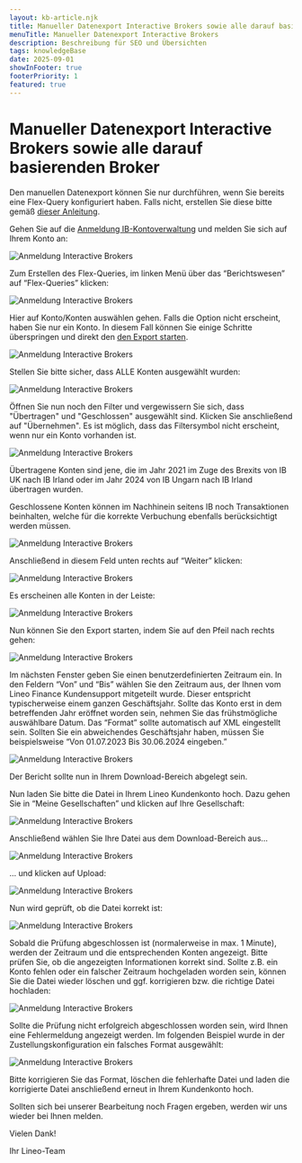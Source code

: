```yaml
---
layout: kb-article.njk
title: Manueller Datenexport Interactive Brokers sowie alle darauf basierenden Broker
menuTitle: Manueller Datenexport Interactive Brokers
description: Beschreibung für SEO und Übersichten
tags: knowledgeBase
date: 2025-09-01
showInFooter: true
footerPriority: 1
featured: true
---
```


# Manueller Datenexport Interactive Brokers sowie alle darauf basierenden Broker

Den manuellen Datenexport können Sie nur durchführen, wenn Sie bereits eine Flex-Query konfiguriert haben. Falls nicht, erstellen Sie diese bitte gemäß [dieser Anleitung](/content/knowledge-base/anleitung-anbindung/).

Gehen Sie auf die [Anmeldung IB-Kontoverwaltung](https://www.interactivebrokers.ie/sso/Login?RL=1) und melden Sie sich auf Ihrem Konto an:

![Anmeldung Interactive Brokers](/assets/images/anleitungen/manueller-export/01-anmeldung-ib.png)

Zum Erstellen des Flex-Queries, im linken Menü über das “Berichtswesen” auf “Flex-Queries” klicken:

![Anmeldung Interactive Brokers](/assets/images/anleitungen/manueller-export/02-menue-berichtswesen.png)

Hier auf Konto/Konten auswählen gehen. Falls die Option nicht erscheint, haben Sie nur ein Konto. In diesem Fall können Sie einige Schritte überspringen und direkt den [den Export starten](#exportstart).

![Anmeldung Interactive Brokers](/assets/images/anleitungen/manueller-export/03-flex-queries.png)

Stellen Sie bitte sicher, dass <span class="highlight">ALLE</span> Konten ausgewählt wurden:

![Anmeldung Interactive Brokers](/assets/images/anleitungen/manueller-export/04-konten-auswaehlen.png)

Öffnen Sie nun noch den Filter und vergewissern Sie sich, dass "Übertragen" und "Geschlossen" ausgewählt sind. Klicken Sie anschließend auf "Übernehmen". Es ist möglich, dass das Filtersymbol nicht erscheint, wenn nur ein Konto vorhanden ist.

![Anmeldung Interactive Brokers](/assets/images/anleitungen/manueller-export/05-ergebnisse-filtern.png)

Übertragene Konten sind jene, die im Jahr 2021 im Zuge des Brexits von IB UK nach IB Irland oder im Jahr 2024 von IB Ungarn nach IB Irland übertragen wurden.

Geschlossene Konten können im Nachhinein seitens IB noch Transaktionen beinhalten, welche für die korrekte Verbuchung ebenfalls berücksichtigt werden müssen.

![Anmeldung Interactive Brokers](/assets/images/anleitungen/manueller-export/06-alle-konten-anklicken.png)

Anschließend in diesem Feld unten rechts auf “Weiter” klicken:

![Anmeldung Interactive Brokers](/assets/images/anleitungen/manueller-export/06-weiter.png)

Es erscheinen alle Konten in der Leiste:

![Anmeldung Interactive Brokers](/assets/images/anleitungen/manueller-export/07-konten-leiste.png)

<a id="exportstart"></a>Nun können Sie den Export starten, indem Sie auf den Pfeil nach rechts gehen:

![Anmeldung Interactive Brokers](/assets/images/anleitungen/manueller-export/08-export-starten.png)

Im nächsten Fenster geben Sie einen benutzerdefinierten Zeitraum ein. In den Feldern “Von” und “Bis” wählen Sie den Zeitraum aus, der Ihnen vom Lineo Finance Kundensupport mitgeteilt wurde. Dieser entspricht typischerweise einem ganzen Geschäftsjahr. Sollte das Konto erst in dem betreffenden Jahr eröffnet worden sein, nehmen Sie das frühstmögliche auswählbare Datum. Das “Format” sollte automatisch auf XML eingestellt sein. Sollten Sie ein abweichendes Geschäftsjahr haben, müssen Sie beispielsweise “Von 01.07.2023 Bis 30.06.2024 eingeben.”

![Anmeldung Interactive Brokers](/assets/images/anleitungen/manueller-export/09-zeitraum-format.png)

Der Bericht sollte nun in Ihrem Download-Bereich abgelegt sein.

Nun laden Sie bitte die Datei in Ihrem Lineo Kundenkonto hoch. Dazu gehen Sie in “Meine Gesellschaften” und klicken auf Ihre Gesellschaft:

![Anmeldung Interactive Brokers](/assets/images/anleitungen/manueller-export/10-meine-gesellschaften.png)

Anschließend wählen Sie Ihre Datei aus dem Download-Bereich aus…

![Anmeldung Interactive Brokers](/assets/images/anleitungen/manueller-export/11-datei-auswaehlen.png)

… und klicken auf Upload:

![Anmeldung Interactive Brokers](/assets/images/anleitungen/manueller-export/12-upload.png)

Nun wird geprüft, ob die Datei korrekt ist:

![Anmeldung Interactive Brokers](/assets/images/anleitungen/manueller-export/13-datei-pruefen.png)

Sobald die Prüfung abgeschlossen ist (normalerweise in max. 1 Minute), werden der Zeitraum und die entsprechenden Konten angezeigt. Bitte prüfen Sie, ob die angezeigten Informationen korrekt sind. Sollte z.B. ein Konto fehlen oder ein falscher Zeitraum hochgeladen worden sein, können Sie die Datei wieder löschen und ggf. korrigieren bzw. die richtige Datei hochladen:

![Anmeldung Interactive Brokers](/assets/images/anleitungen/manueller-export/14-datei-loeschen.png)

Sollte die Prüfung nicht erfolgreich abgeschlossen worden sein, wird Ihnen eine Fehlermeldung angezeigt werden. Im folgenden Beispiel wurde in der Zustellungskonfiguration ein falsches Format ausgewählt:

![Anmeldung Interactive Brokers](/assets/images/anleitungen/manueller-export/15-pruefung-fehlerhaft.png)

Bitte korrigieren Sie das Format, löschen die fehlerhafte Datei und laden die korrigierte Datei anschließend erneut in Ihrem Kundenkonto hoch.

Sollten sich bei unserer Bearbeitung noch Fragen ergeben, werden wir uns wieder bei Ihnen melden.

Vielen Dank!

Ihr Lineo-Team
